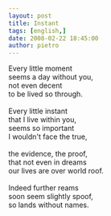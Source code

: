 ```yaml
---
layout: post
title: Instant
tags: [english,]
date: 2008-02-22 18:45:00
author: pietro
---
```

Every little moment<br/>seems a day without you,<br/>not even decent<br/>to be lived so through.<br/><br/>Every little instant<br/>that I live within you,<br/>seems so important<br/>I wouldn't face the true,<br/><br/>the evidence, the proof,<br/>that not even in dreams<br/>our lives are over world roof.<br/><br/>Indeed further reams<br/>soon seem slightly spoof,<br/>so lands without names.
